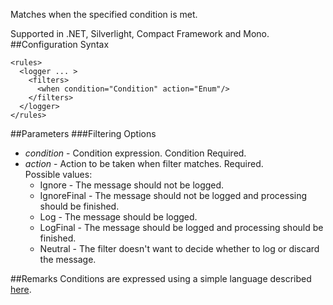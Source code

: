 Matches when the specified condition is met. 

Supported in .NET, Silverlight, Compact Framework and Mono.
##Configuration Syntax
```
<rules>
  <logger ... >
    <filters>
      <when condition="Condition" action="Enum"/>
    </filters>
  </logger>
</rules>
```
##Parameters
###Filtering Options
* _condition_ - Condition expression. Condition Required.
* _action_ - Action to be taken when filter matches. Required.  
Possible values:
  * Ignore - The message should not be logged.
  * IgnoreFinal - The message should not be logged and processing should be finished.
  * Log - The message should be logged.
  * LogFinal - The message should be logged and processing should be finished.
  * Neutral - The filter doesn't want to decide whether to log or discard the message.

##Remarks
Conditions are expressed using a simple language described [here](https://github.com/NLog/NLog/wiki/Conditions).